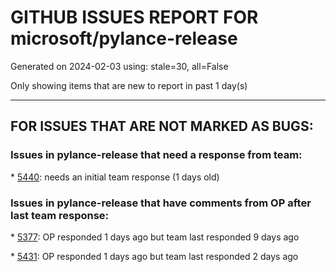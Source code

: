 
# GITHUB ISSUES REPORT FOR microsoft/pylance-release


Generated on 2024-02-03 using: stale=30, all=False


Only showing items that are new to report in past 1 day(s)


---

## FOR ISSUES THAT ARE NOT MARKED AS BUGS:


### Issues in pylance-release that need a response from team:


\* [5440](https://github.com/microsoft/pylance-release/issues/5440 "JavaScript heap out of memory - pytest w aws_cdk imports"): needs an initial team response (1 days old)

### Issues in pylance-release that have comments from OP after last team response:


\* [5377](https://github.com/microsoft/pylance-release/issues/5377 "Python and/or pylance is broken since last couple of updates "): OP responded 1 days ago but team last responded 9 days ago

\* [5431](https://github.com/microsoft/pylance-release/issues/5431 "Some lines in docstrings aren't rendered at all"): OP responded 1 days ago but team last responded 2 days ago

